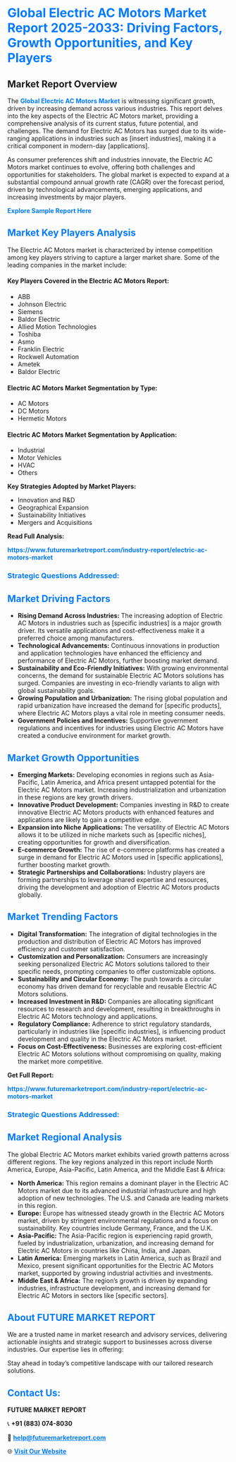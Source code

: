 <h1 style="color: #007BFF;">Global Electric AC Motors Market Report 2025-2033: Driving Factors, Growth Opportunities, and Key Players</h1>

<section id="overview">
<h2>Market Report Overview</h2>
<p>The <a href="https://www.futuremarketreport.com/industry-report/electric-ac-motors-market" style="color: #007BFF; text-decoration: none;"><strong>Global Electric AC Motors Market</strong></a> is witnessing significant growth, driven by increasing demand across various industries. This report delves into the key aspects of the Electric AC Motors market, providing a comprehensive analysis of its current status, future potential, and challenges. The demand for Electric AC Motors has surged due to its wide-ranging applications in industries such as [insert industries], making it a critical component in modern-day [applications].</p>
<p>As consumer preferences shift and industries innovate, the Electric AC Motors market continues to evolve, offering both challenges and opportunities for stakeholders. The global market is expected to expand at a substantial compound annual growth rate (CAGR) over the forecast period, driven by technological advancements, emerging applications, and increasing investments by major players.</p>
</section>

<section id="overview">
<p><a href="https://www.futuremarketreport.com/request-sample/reportId=76811" style="color: #007BFF; text-decoration: none;"><strong>Explore Sample Report Here</strong></a></p>
</section>

<section id="key-players">
<h2 style="color: #007BFF;">Market Key Players Analysis</h2>
<p>The Electric AC Motors market is characterized by intense competition among key players striving to capture a larger market share. Some of the leading companies in the market include:</p>
<h4>Key Players Covered in the Electric AC Motors Report:</h4>
<ul><li>ABB</li><li>Johnson Electric</li><li>Siemens</li><li>Baldor Electric</li><li>Allied Motion Technologies</li><li>Toshiba</li><li>Asmo</li><li>Franklin Electric</li><li>Rockwell Automation</li><li>Ametek</li><li>Baldor Electric</li></ul>
<h4>Electric AC Motors Market Segmentation by Type:</h4>
<ul><li>AC Motors</li><li>DC Motors</li><li>Hermetic Motors</li></ul>

<h4>Electric AC Motors Market Segmentation by Application:</h4>
<ul><li>Industrial</li><li>Motor Vehicles</li><li>HVAC</li><li>Others</li></ul>
<p><strong>Key Strategies Adopted by Market Players:</strong></p>
<ul>
<li>Innovation and R&D</li>
<li>Geographical Expansion</li>
<li>Sustainability Initiatives</li>
<li>Mergers and Acquisitions</li>
</ul>
</section>

<section>
<p><strong>Read Full Analysis: </strong></p><a href="https://www.futuremarketreport.com/industry-report/electric-ac-motors-market" style="color: #007BFF; text-decoration: none;"><strong>https://www.futuremarketreport.com/industry-report/electric-ac-motors-market</strong></a>
<h3 style="color: #007BFF;">Strategic Questions Addressed:</h3>
</section>

<section id="driving-factors">
<h2 style="color: #007BFF;">Market Driving Factors</h2>
<ul>
<li><strong>Rising Demand Across Industries:</strong> The increasing adoption of Electric AC Motors in industries such as [specific industries] is a major growth driver. Its versatile applications and cost-effectiveness make it a preferred choice among manufacturers.</li>
<li><strong>Technological Advancements:</strong> Continuous innovations in production and application technologies have enhanced the efficiency and performance of Electric AC Motors, further boosting market demand.</li>
<li><strong>Sustainability and Eco-Friendly Initiatives:</strong> With growing environmental concerns, the demand for sustainable Electric AC Motors solutions has surged. Companies are investing in eco-friendly variants to align with global sustainability goals.</li>
<li><strong>Growing Population and Urbanization:</strong> The rising global population and rapid urbanization have increased the demand for [specific products], where Electric AC Motors plays a vital role in meeting consumer needs.</li>
<li><strong>Government Policies and Incentives:</strong> Supportive government regulations and incentives for industries using Electric AC Motors have created a conducive environment for market growth.</li>
</ul>
</section>

<section id="growth-opportunities">
<h2 style="color: #007BFF;">Market Growth Opportunities</h2>
<ul>
<li><strong>Emerging Markets:</strong> Developing economies in regions such as Asia-Pacific, Latin America, and Africa present untapped potential for the Electric AC Motors market. Increasing industrialization and urbanization in these regions are key growth drivers.</li>
<li><strong>Innovative Product Development:</strong> Companies investing in R&D to create innovative Electric AC Motors products with enhanced features and applications are likely to gain a competitive edge.</li>
<li><strong>Expansion into Niche Applications:</strong> The versatility of Electric AC Motors allows it to be utilized in niche markets such as [specific niches], creating opportunities for growth and diversification.</li>
<li><strong>E-commerce Growth:</strong> The rise of e-commerce platforms has created a surge in demand for Electric AC Motors used in [specific applications], further boosting market growth.</li>
<li><strong>Strategic Partnerships and Collaborations:</strong> Industry players are forming partnerships to leverage shared expertise and resources, driving the development and adoption of Electric AC Motors products globally.</li>
</ul>
</section>

<section id="trending-factors">
<h2 style="color: #007BFF;">Market Trending Factors</h2>
<ul>
<li><strong>Digital Transformation:</strong> The integration of digital technologies in the production and distribution of Electric AC Motors has improved efficiency and customer satisfaction.</li>
<li><strong>Customization and Personalization:</strong> Consumers are increasingly seeking personalized Electric AC Motors solutions tailored to their specific needs, prompting companies to offer customizable options.</li>
<li><strong>Sustainability and Circular Economy:</strong> The push towards a circular economy has driven demand for recyclable and reusable Electric AC Motors solutions.</li>
<li><strong>Increased Investment in R&D:</strong> Companies are allocating significant resources to research and development, resulting in breakthroughs in Electric AC Motors technology and applications.</li>
<li><strong>Regulatory Compliance:</strong> Adherence to strict regulatory standards, particularly in industries like [specific industries], is influencing product development and quality in the Electric AC Motors market.</li>
<li><strong>Focus on Cost-Effectiveness:</strong> Businesses are exploring cost-efficient Electric AC Motors solutions without compromising on quality, making the market more competitive.</li>
</ul>
</section>

<section>
<p><strong>Get Full Report: </strong></p><a href="https://www.futuremarketreport.com/industry-report/electric-ac-motors-market" style="color: #007BFF; text-decoration: none;"><strong>https://www.futuremarketreport.com/industry-report/electric-ac-motors-market</strong></a>
<h3 style="color: #007BFF;">Strategic Questions Addressed:</h3>
</section>


<section id="regional-analysis">
<h2 style="color: #007BFF;">Market Regional Analysis</h2>
<p>The global Electric AC Motors market exhibits varied growth patterns across different regions. The key regions analyzed in this report include North America, Europe, Asia-Pacific, Latin America, and the Middle East & Africa:</p>
<ul>
<li><strong>North America:</strong> This region remains a dominant player in the Electric AC Motors market due to its advanced industrial infrastructure and high adoption of new technologies. The U.S. and Canada are leading markets in this region.</li>
<li><strong>Europe:</strong> Europe has witnessed steady growth in the Electric AC Motors market, driven by stringent environmental regulations and a focus on sustainability. Key countries include Germany, France, and the U.K.</li>
<li><strong>Asia-Pacific:</strong> The Asia-Pacific region is experiencing rapid growth, fueled by industrialization, urbanization, and increasing demand for Electric AC Motors in countries like China, India, and Japan.</li>
<li><strong>Latin America:</strong> Emerging markets in Latin America, such as Brazil and Mexico, present significant opportunities for the Electric AC Motors market, supported by growing industrial activities and investments.</li>
<li><strong>Middle East & Africa:</strong> The region’s growth is driven by expanding industries, infrastructure development, and increasing demand for Electric AC Motors in sectors like [specific sectors].</li>
</ul>
</section>

<footer>
<h2 style="color: #007BFF;">About FUTURE MARKET REPORT</h2>
<p>We are a trusted name in market research and advisory services, delivering actionable insights and strategic support to businesses across diverse industries. Our expertise lies in offering:</p>

<p>Stay ahead in today’s competitive landscape with our tailored research solutions.</p>

<h2 style="color: #007BFF;">Contact Us:</h2>
<p><strong>FUTURE MARKET REPORT</strong></p>
<p>📞 <strong>+91 (883) 074-8030</strong></p>
<p>📧 <strong><a href="mailto:help@futuremarketreport.com" style="color: #007BFF;">help@futuremarketreport.com</a></strong></p>
<p>🌐 <strong><a href="https://www.futuremarketreport.com/" style="color: #007BFF;">Visit Our Website</a></strong></p>
</footer>